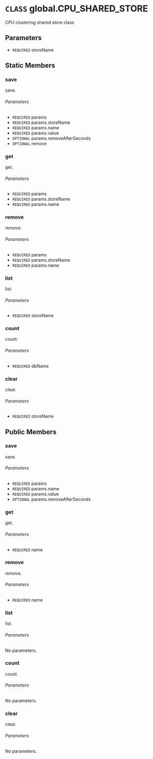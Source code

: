 # `CLASS` global.CPU_SHARED_STORE
CPU clustering shared store class

## Parameters
* `REQUIRED` storeName 

## Static Members

### save
save.
###### Parameters
* `REQUIRED` params 
* `REQUIRED` params.storeName 
* `REQUIRED` params.name 
* `REQUIRED` params.value 
* `OPTIONAL` params.removeAfterSeconds 
* `OPTIONAL` remove 

### get
get.
###### Parameters
* `REQUIRED` params 
* `REQUIRED` params.storeName 
* `REQUIRED` params.name 

### remove
remove.
###### Parameters
* `REQUIRED` params 
* `REQUIRED` params.storeName 
* `REQUIRED` params.name 

### list
list.
###### Parameters
* `REQUIRED` storeName 

### count
count.
###### Parameters
* `REQUIRED` dbName 

### clear
clear.
###### Parameters
* `REQUIRED` storeName 

## Public Members

### save
save.
###### Parameters
* `REQUIRED` params
* `REQUIRED` params.name
* `REQUIRED` params.value
* `OPTIONAL` params.removeAfterSeconds

### get
get.
###### Parameters
* `REQUIRED` name

### remove
remove.
###### Parameters
* `REQUIRED` name

### list
list.
###### Parameters
No parameters.

### count
count.
###### Parameters
No parameters.

### clear
clear.
###### Parameters
No parameters.
